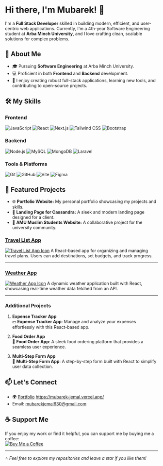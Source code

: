 # Hi there, I'm Mubarek! 👋

I'm a **Full Stack Developer** skilled in building modern, efficient, and user-centric web applications. Currently, I'm a 4th-year Software Engineering student at **Arba Minch University**, and I love crafting clean, scalable solutions for complex problems.

## 🚀 About Me
- 🎓 Pursuing **Software Engineering** at Arba Minch University.
- 💻 Proficient in both **Frontend** and **Backend** development.
- 🌟 I enjoy creating robust full-stack applications, learning new tools, and contributing to open-source projects.

## 🛠️ My Skills

### **Frontend**
![JavaScript](https://img.shields.io/badge/-JavaScript-F7DF1E?logo=javascript&logoColor=black&style=for-the-badge)
![React](https://img.shields.io/badge/-React-61DAFB?logo=react&logoColor=white&style=for-the-badge)
![Next.js](https://img.shields.io/badge/-Next.js-000000?logo=next.js&logoColor=white&style=for-the-badge)
![Tailwind CSS](https://img.shields.io/badge/-Tailwind%20CSS-38B2AC?logo=tailwind-css&logoColor=white&style=for-the-badge)
![Bootstrap](https://img.shields.io/badge/-Bootstrap-7952B3?logo=bootstrap&logoColor=white&style=for-the-badge)

### **Backend**
![Node.js](https://img.shields.io/badge/-Node.js-339933?logo=node.js&logoColor=white&style=for-the-badge)
![MySQL](https://img.shields.io/badge/-MySQL-4479A1?logo=mysql&logoColor=white&style=for-the-badge)
![MongoDB](https://img.shields.io/badge/-MongoDB-47A248?logo=mongodb&logoColor=white&style=for-the-badge)
![Laravel](https://img.shields.io/badge/-Laravel-FF2D20?logo=laravel&logoColor=white&style=for-the-badge)

### **Tools & Platforms**
![Git](https://img.shields.io/badge/-Git-F05032?logo=git&logoColor=white&style=for-the-badge)
![GitHub](https://img.shields.io/badge/-GitHub-181717?logo=github&logoColor=white&style=for-the-badge)
![Vite](https://img.shields.io/badge/-Vite-646CFF?logo=vite&logoColor=white&style=for-the-badge)
![Figma](https://img.shields.io/badge/-Figma-F24E1E?logo=figma&logoColor=white&style=for-the-badge)

## 🌟 Featured Projects
- 🌐 **Portfolio Website:** My personal portfolio showcasing my projects and skills.
- 🚀 **Landing Page for Cassandra:** A sleek and modern landing page designed for a client.
- 🌟 **AMU Muslim Students Website:** A collaborative project for the university community.


### [Travel List App](#)
[![Travel List App Icon](https://img.shields.io/badge/Project%20Icon-Travel%20List%20App-blue?style=flat-square&logo=react)](https://www.iconfinder.com/icons/3952551/airplane_trip_travel_icon)
A React-based app for organizing and managing travel plans. Users can add destinations, set budgets, and track progress.

---

### [Weather App](#)
[![Weather App Icon](https://img.shields.io/badge/Weather%20App-Weather-blue?style=flat-square&logo=react)](https://www.iconfinder.com/icons/3038889/weather_icon)
A dynamic weather application built with React, showcasing real-time weather data fetched from an API.

---

### Additional Projects 
1. **Expense Tracker App**  
   💵 **Expense Tracker App**: Manage and analyze your expenses effortlessly with this React-based app.

2. **Food Order App**  
   🍔 **Food Order App**: A sleek food ordering platform that provides a seamless user experience.

3. **Multi-Step Form App**  
   📝 **Multi-Step Form App**: A step-by-step form built with React to simplify user data collection.

## 📫 Let's Connect
- 🌍 [Portfolio](#) https://mubarek-jemal.vercel.app/
- Email: mubarekjemal630@gmail.com 


## ☕ Support Me
If you enjoy my work or find it helpful, you can support me by buying me a coffee:  
[![Buy Me a Coffee](https://img.shields.io/badge/-Buy%20Me%20a%20Coffee-ffdd00?style=for-the-badge&logo=buy-me-a-coffee&logoColor=black)](https://buymeacoffee.com/mubarek26)

---

⭐️ _Feel free to explore my repositories and leave a star if you like them!_
